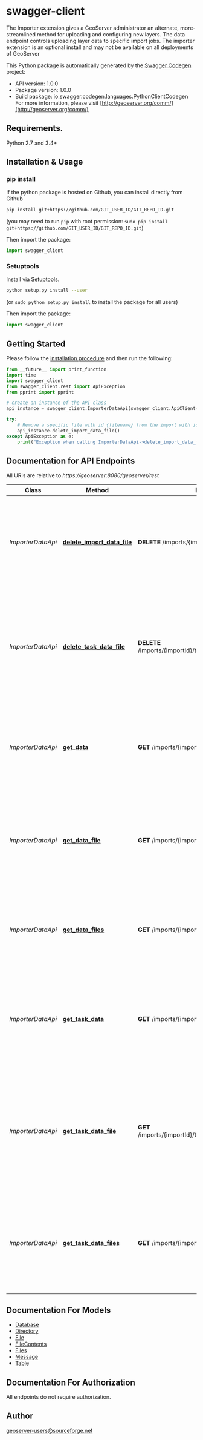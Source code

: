 # swagger-client
The Importer extension gives a GeoServer administrator an alternate, more-streamlined method for uploading and configuring new layers. The data endpoint controls uploading layer data to specific import jobs. The importer extension is an optional install and may not be available on all deployments of GeoServer

This Python package is automatically generated by the [Swagger Codegen](https://github.com/swagger-api/swagger-codegen) project:

- API version: 1.0.0
- Package version: 1.0.0
- Build package: io.swagger.codegen.languages.PythonClientCodegen
For more information, please visit [http://geoserver.org/comm/](http://geoserver.org/comm/)

## Requirements.

Python 2.7 and 3.4+

## Installation & Usage
### pip install

If the python package is hosted on Github, you can install directly from Github

```sh
pip install git+https://github.com/GIT_USER_ID/GIT_REPO_ID.git
```
(you may need to run `pip` with root permission: `sudo pip install git+https://github.com/GIT_USER_ID/GIT_REPO_ID.git`)

Then import the package:
```python
import swagger_client 
```

### Setuptools

Install via [Setuptools](http://pypi.python.org/pypi/setuptools).

```sh
python setup.py install --user
```
(or `sudo python setup.py install` to install the package for all users)

Then import the package:
```python
import swagger_client
```

## Getting Started

Please follow the [installation procedure](#installation--usage) and then run the following:

```python
from __future__ import print_function
import time
import swagger_client
from swagger_client.rest import ApiException
from pprint import pprint

# create an instance of the API class
api_instance = swagger_client.ImporterDataApi(swagger_client.ApiClient(configuration))

try:
    # Remove a specific file with id {filename} from the import with id {importId}. Only applies to file/directory imports.
    api_instance.delete_import_data_file()
except ApiException as e:
    print("Exception when calling ImporterDataApi->delete_import_data_file: %s\n" % e)

```

## Documentation for API Endpoints

All URIs are relative to *https://geoserver:8080/geoserver/rest*

Class | Method | HTTP request | Description
------------ | ------------- | ------------- | -------------
*ImporterDataApi* | [**delete_import_data_file**](docs/ImporterDataApi.md#delete_import_data_file) | **DELETE** /imports/{importId}/data/files/{filename} | Remove a specific file with id {filename} from the import with id {importId}. Only applies to file/directory imports.
*ImporterDataApi* | [**delete_task_data_file**](docs/ImporterDataApi.md#delete_task_data_file) | **DELETE** /imports/{importId}/tasks/{taskId}/data/files/{filename} | Remove a specific file with id {filename} from the task with id {taskId} within import with id {importId}. Only applies to file/directory imports.
*ImporterDataApi* | [**get_data**](docs/ImporterDataApi.md#get_data) | **GET** /imports/{importId}/data | Retrieve the database connection parameters for an import with id {importId}. Only applies to database imports.
*ImporterDataApi* | [**get_data_file**](docs/ImporterDataApi.md#get_data_file) | **GET** /imports/{importId}/data/files/{filename} | Retrieve information about the file with id {fileId} from the data of an import with id {importId}. Only applies to file/directory imports.
*ImporterDataApi* | [**get_data_files**](docs/ImporterDataApi.md#get_data_files) | **GET** /imports/{importId}/data/files | Retrieve the list of files for an import with id {importId}. Only applies to file/directory imports.
*ImporterDataApi* | [**get_task_data**](docs/ImporterDataApi.md#get_task_data) | **GET** /imports/{importId}/tasks/{taskId}/data | Retrieve the table description for a task with id {taskId} within import with id {importId}. Only applies to database imports.
*ImporterDataApi* | [**get_task_data_file**](docs/ImporterDataApi.md#get_task_data_file) | **GET** /imports/{importId}/tasks/{taskId}/data/files/{filename} | Retrieve information about the file with id {fileId} from the data of a task with id {taskId} within import with id {importId}. Only applies to file/directory imports.
*ImporterDataApi* | [**get_task_data_files**](docs/ImporterDataApi.md#get_task_data_files) | **GET** /imports/{importId}/tasks/{taskId}/data/files | Retrieve the list of files for a task with id {taskId} within import with id {importId}. Only applies to file/directory imports.


## Documentation For Models

 - [Database](docs/Database.md)
 - [Directory](docs/Directory.md)
 - [File](docs/File.md)
 - [FileContents](docs/FileContents.md)
 - [Files](docs/Files.md)
 - [Message](docs/Message.md)
 - [Table](docs/Table.md)


## Documentation For Authorization

 All endpoints do not require authorization.


## Author

geoserver-users@sourceforge.net

